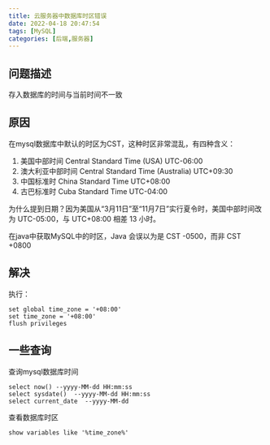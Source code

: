 ```yaml
---
title: 云服务器中数据库时区错误
date: 2022-04-18 20:47:54
tags: [MySQL]
categories: [后端,服务器]
---
```


## 问题描述

存入数据库的时间与当前时间不一致

## 原因

在mysql数据库中默认的时区为CST，这种时区非常混乱，有四种含义：

1. 美国中部时间 Central Standard Time (USA) UTC-06:00
2. 澳大利亚中部时间 Central Standard Time (Australia) UTC+09:30
3. 中国标准时 China Standard Time UTC+08:00
4. 古巴标准时 Cuba Standard Time UTC-04:00

为什么提到日期？因为美国从“3月11日”至“11月7日”实行夏令时，美国中部时间改为 UTC-05:00，与 UTC+08:00 相差 13 小时。

在java中获取MySQL中的时区，Java 会误以为是 CST -0500，而非 CST +0800

## 解决

执行：

```mysql
set global time_zone = '+08:00'
set time_zone = '+08:00'
flush privileges
```

## 一些查询

查询mysql数据库时间

```mysql
select now() --yyyy-MM-dd HH:mm:ss
select sysdate()  --yyyy-MM-dd HH:mm:ss
select current_date  --yyyy-MM-dd
```

查看数据库时区

```mysql
show variables like '%time_zone%'
```

